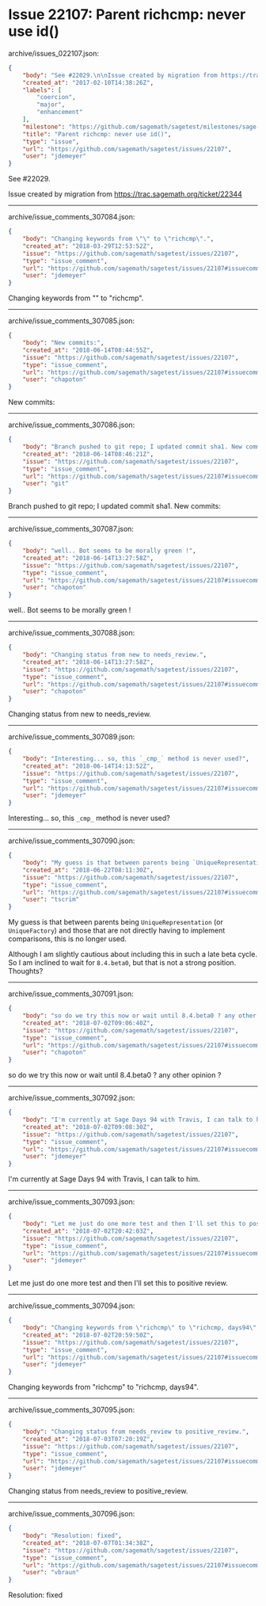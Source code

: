 # Issue 22107: Parent richcmp: never use id()

archive/issues_022107.json:
```json
{
    "body": "See #22029.\n\nIssue created by migration from https://trac.sagemath.org/ticket/22344\n\n",
    "created_at": "2017-02-10T14:38:26Z",
    "labels": [
        "coercion",
        "major",
        "enhancement"
    ],
    "milestone": "https://github.com/sagemath/sagetest/milestones/sage-8.3",
    "title": "Parent richcmp: never use id()",
    "type": "issue",
    "url": "https://github.com/sagemath/sagetest/issues/22107",
    "user": "jdemeyer"
}
```
See #22029.

Issue created by migration from https://trac.sagemath.org/ticket/22344





---

archive/issue_comments_307084.json:
```json
{
    "body": "Changing keywords from \"\" to \"richcmp\".",
    "created_at": "2018-03-29T12:53:52Z",
    "issue": "https://github.com/sagemath/sagetest/issues/22107",
    "type": "issue_comment",
    "url": "https://github.com/sagemath/sagetest/issues/22107#issuecomment-307084",
    "user": "jdemeyer"
}
```

Changing keywords from "" to "richcmp".



---

archive/issue_comments_307085.json:
```json
{
    "body": "New commits:",
    "created_at": "2018-06-14T08:44:55Z",
    "issue": "https://github.com/sagemath/sagetest/issues/22107",
    "type": "issue_comment",
    "url": "https://github.com/sagemath/sagetest/issues/22107#issuecomment-307085",
    "user": "chapoton"
}
```

New commits:



---

archive/issue_comments_307086.json:
```json
{
    "body": "Branch pushed to git repo; I updated commit sha1. New commits:",
    "created_at": "2018-06-14T08:46:21Z",
    "issue": "https://github.com/sagemath/sagetest/issues/22107",
    "type": "issue_comment",
    "url": "https://github.com/sagemath/sagetest/issues/22107#issuecomment-307086",
    "user": "git"
}
```

Branch pushed to git repo; I updated commit sha1. New commits:



---

archive/issue_comments_307087.json:
```json
{
    "body": "well.. Bot seems to be morally green !",
    "created_at": "2018-06-14T13:27:58Z",
    "issue": "https://github.com/sagemath/sagetest/issues/22107",
    "type": "issue_comment",
    "url": "https://github.com/sagemath/sagetest/issues/22107#issuecomment-307087",
    "user": "chapoton"
}
```

well.. Bot seems to be morally green !



---

archive/issue_comments_307088.json:
```json
{
    "body": "Changing status from new to needs_review.",
    "created_at": "2018-06-14T13:27:58Z",
    "issue": "https://github.com/sagemath/sagetest/issues/22107",
    "type": "issue_comment",
    "url": "https://github.com/sagemath/sagetest/issues/22107#issuecomment-307088",
    "user": "chapoton"
}
```

Changing status from new to needs_review.



---

archive/issue_comments_307089.json:
```json
{
    "body": "Interesting... so, this `_cmp_` method is never used?",
    "created_at": "2018-06-14T14:13:52Z",
    "issue": "https://github.com/sagemath/sagetest/issues/22107",
    "type": "issue_comment",
    "url": "https://github.com/sagemath/sagetest/issues/22107#issuecomment-307089",
    "user": "jdemeyer"
}
```

Interesting... so, this `_cmp_` method is never used?



---

archive/issue_comments_307090.json:
```json
{
    "body": "My guess is that between parents being `UniqueRepresentation` (or `UniqueFactory`) and those that are not directly having to implement comparisons, this is no longer used.\n\nAlthough I am slightly cautious about including this in such a late beta cycle. So I am inclined to wait for `8.4.beta0`, but that is not a strong position. Thoughts?",
    "created_at": "2018-06-22T08:11:30Z",
    "issue": "https://github.com/sagemath/sagetest/issues/22107",
    "type": "issue_comment",
    "url": "https://github.com/sagemath/sagetest/issues/22107#issuecomment-307090",
    "user": "tscrim"
}
```

My guess is that between parents being `UniqueRepresentation` (or `UniqueFactory`) and those that are not directly having to implement comparisons, this is no longer used.

Although I am slightly cautious about including this in such a late beta cycle. So I am inclined to wait for `8.4.beta0`, but that is not a strong position. Thoughts?



---

archive/issue_comments_307091.json:
```json
{
    "body": "so do we try this now or wait until 8.4.beta0 ? any other opinion ?",
    "created_at": "2018-07-02T09:06:40Z",
    "issue": "https://github.com/sagemath/sagetest/issues/22107",
    "type": "issue_comment",
    "url": "https://github.com/sagemath/sagetest/issues/22107#issuecomment-307091",
    "user": "chapoton"
}
```

so do we try this now or wait until 8.4.beta0 ? any other opinion ?



---

archive/issue_comments_307092.json:
```json
{
    "body": "I'm currently at Sage Days 94 with Travis, I can talk to him.",
    "created_at": "2018-07-02T09:08:30Z",
    "issue": "https://github.com/sagemath/sagetest/issues/22107",
    "type": "issue_comment",
    "url": "https://github.com/sagemath/sagetest/issues/22107#issuecomment-307092",
    "user": "jdemeyer"
}
```

I'm currently at Sage Days 94 with Travis, I can talk to him.



---

archive/issue_comments_307093.json:
```json
{
    "body": "Let me just do one more test and then I'll set this to positive review.",
    "created_at": "2018-07-02T20:42:03Z",
    "issue": "https://github.com/sagemath/sagetest/issues/22107",
    "type": "issue_comment",
    "url": "https://github.com/sagemath/sagetest/issues/22107#issuecomment-307093",
    "user": "jdemeyer"
}
```

Let me just do one more test and then I'll set this to positive review.



---

archive/issue_comments_307094.json:
```json
{
    "body": "Changing keywords from \"richcmp\" to \"richcmp, days94\".",
    "created_at": "2018-07-02T20:59:50Z",
    "issue": "https://github.com/sagemath/sagetest/issues/22107",
    "type": "issue_comment",
    "url": "https://github.com/sagemath/sagetest/issues/22107#issuecomment-307094",
    "user": "jdemeyer"
}
```

Changing keywords from "richcmp" to "richcmp, days94".



---

archive/issue_comments_307095.json:
```json
{
    "body": "Changing status from needs_review to positive_review.",
    "created_at": "2018-07-03T07:20:19Z",
    "issue": "https://github.com/sagemath/sagetest/issues/22107",
    "type": "issue_comment",
    "url": "https://github.com/sagemath/sagetest/issues/22107#issuecomment-307095",
    "user": "jdemeyer"
}
```

Changing status from needs_review to positive_review.



---

archive/issue_comments_307096.json:
```json
{
    "body": "Resolution: fixed",
    "created_at": "2018-07-07T01:34:38Z",
    "issue": "https://github.com/sagemath/sagetest/issues/22107",
    "type": "issue_comment",
    "url": "https://github.com/sagemath/sagetest/issues/22107#issuecomment-307096",
    "user": "vbraun"
}
```

Resolution: fixed
